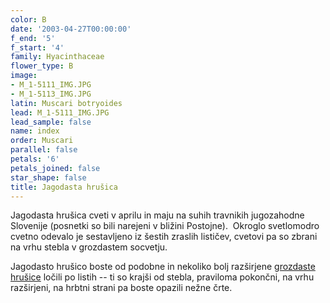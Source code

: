 ```yaml
---
color: B
date: '2003-04-27T00:00:00'
f_end: '5'
f_start: '4'
family: Hyacinthaceae
flower_type: B
image:
- M_1-5111_IMG.JPG
- M_1-5113_IMG.JPG
latin: Muscari botryoides
lead: M_1-5111_IMG.JPG
lead_sample: false
name: index
order: Muscari
parallel: false
petals: '6'
petals_joined: false
star_shape: false
title: Jagodasta hrušica
---
```

Jagodasta hrušica cveti v aprilu in maju na suhih travnikih jugozahodne Slovenije (posnetki so bili narejeni v bližini Postojne).  Okroglo svetlomodro cvetno odevalo je sestavljeno iz šestih zraslih lističev, cvetovi pa so zbrani na vrhu stebla v grozdastem socvetju.

Jagodasto hrušico boste od podobne in nekoliko bolj razširjene [grozdaste hrušice](../MuscariNeglectum(CopastaHrusica)/si_CopastaHrusica.asp) ločili po listih -- ti so krajši od stebla, praviloma pokončni, na vrhu razširjeni, na hrbtni strani pa boste opazili nežne črte.

